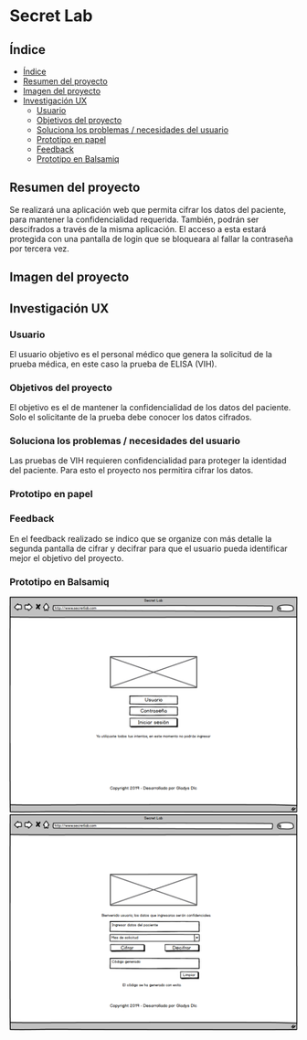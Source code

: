 # Secret Lab

## Índice

- [Índice](#índice)
- [Resumen del proyecto](#resumen-del-proyecto)
- [Imagen del proyecto](#imagen-del-proyecto)
- [Investigación UX](#investigacion-ux)
  - [Usuario](#usuario)
  - [Objetivos del proyecto](#objetivos-del-proyecto)
  - [Soluciona los problemas / necesidades del usuario](#soluciona-los-problemas-necesidades-del-usuario)
  - [Prototipo en papel](#prototipo-en-papel)
  - [Feedback](#feedback)
  - [Prototipo en Balsamiq](#prototipo-en-balsamiq)


## Resumen del proyecto

Se realizará una aplicación web que permita cifrar los datos del paciente, para mantener la confidencialidad requerida. También, podrán ser descifrados a través de la misma aplicación. El acceso a esta estará protegida con una pantalla de login que se bloqueara al fallar la contraseña por tercera vez.

## Imagen del proyecto



## Investigación UX

### Usuario

El usuario objetivo es el personal médico que genera la solicitud de la prueba médica, en este caso la prueba de ELISA (VIH).

### Objetivos del proyecto

El objetivo es el de mantener la confidencialidad de los datos del paciente. Solo el solicitante de la prueba debe conocer los datos cifrados.

### Soluciona los problemas / necesidades del usuario

Las pruebas de VIH requieren confidencialidad para proteger la identidad del paciente. Para esto el proyecto nos permitira cifrar los datos.


### Prototipo en papel


### Feedback

En el feedback realizado se indico que se organize con más detalle la segunda pantalla de cifrar y decifrar para que el usuario pueda identificar mejor el objetivo del proyecto.


### Prototipo en Balsamiq
![Pantalla_1](Pantalla_1.png)
![Pantalla_1](Pantalla_2.png)
